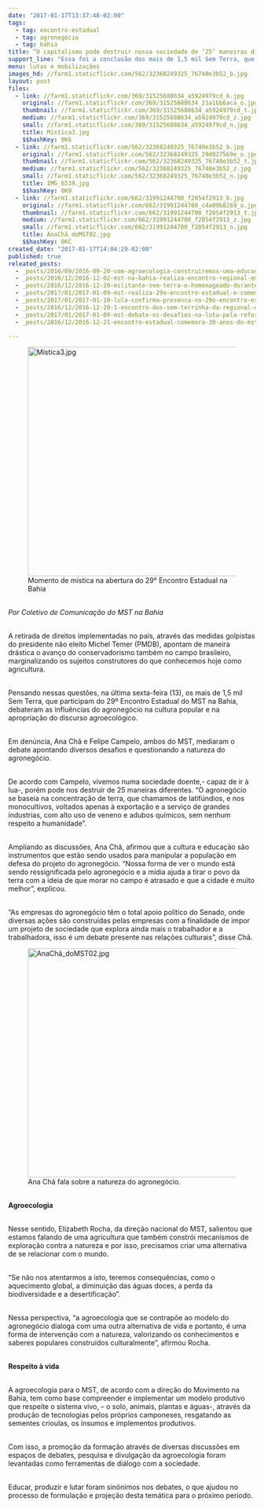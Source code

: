 ```yaml
---
date: "2017-01-17T13:37:48-02:00"
tags:
  - tag: encontro-estadual
  - tag: agronegócio
  - tag: bahia
title: “O capitalismo pode destruir nossa sociedade de ‘25’ maneiras diferentes”
support_line: "Essa foi a conclusão dos mais de 1,5 mil Sem Terra, que participam do 29º Encontro Estadual do MST na Bahia"
menu: lutas e mobilizações
images_hd: //farm1.staticflickr.com/562/32368249325_76740e3b52_b.jpg
layout: post
files:
  - link: //farm1.staticflickr.com/369/31525688634_a5924979cd_b.jpg
    original: //farm1.staticflickr.com/369/31525688634_21a1bb6aca_o.jpg
    thumbnail: //farm1.staticflickr.com/369/31525688634_a5924979cd_t.jpg
    medium: //farm1.staticflickr.com/369/31525688634_a5924979cd_z.jpg
    small: //farm1.staticflickr.com/369/31525688634_a5924979cd_n.jpg
    title: Mística3.jpg
    $$hashKey: 0K6
  - link: //farm1.staticflickr.com/562/32368249325_76740e3b52_b.jpg
    original: //farm1.staticflickr.com/562/32368249325_29d827569e_o.jpg
    thumbnail: //farm1.staticflickr.com/562/32368249325_76740e3b52_t.jpg
    medium: //farm1.staticflickr.com/562/32368249325_76740e3b52_z.jpg
    small: //farm1.staticflickr.com/562/32368249325_76740e3b52_n.jpg
    title: IMG_6539.jpg
    $$hashKey: 0K9
  - link: //farm1.staticflickr.com/662/31991244700_f2054f2913_b.jpg
    original: //farm1.staticflickr.com/662/31991244700_c4a09b8269_o.jpg
    thumbnail: //farm1.staticflickr.com/662/31991244700_f2054f2913_t.jpg
    medium: //farm1.staticflickr.com/662/31991244700_f2054f2913_z.jpg
    small: //farm1.staticflickr.com/662/31991244700_f2054f2913_n.jpg
    title: AnaChã_doMST02.jpg
    $$hashKey: 0KC
created_date: "2017-01-17T14:04:29-02:00"
published: true
releated_posts:
  - _posts/2016/09/2016-09-20-com-agroecologia-construiremos-uma-educacao-de-qualidade-para-classe-trabalhadora.md
  - _posts/2016/12/2016-12-02-mst-na-bahia-realiza-encontro-regional-em-teixeira-de-freitas.md
  - _posts/2016/12/2016-12-20-militante-sem-terra-e-homenageado-durante-encontro-na-chapada-dimantina.md
  - _posts/2017/01/2017-01-09-mst-realiza-29o-encontro-estadual-e-comemora-30-anos-de-luta-na-bahia.md
  - _posts/2017/01/2017-01-10-lula-confirma-presenca-no-29o-encontro-estadual-do-mst-na-bahia.md
  - _posts/2016/12/2016-12-20-1-encontro-dos-sem-terrinha-da-regional-do-df-e-realizado-em-brasilia.md
  - _posts/2017/01/2017-01-09-mst-debate-os-desafios-na-luta-pela-reforma-agraria-popular-em-alagoas.md
  - _posts/2016/12/2016-12-21-encontro-estadual-comemora-30-anos-do-mst-em-sergipe.md

---
```

<figure class="image"><img alt="Mística3.jpg" height="467" src="//farm1.staticflickr.com/369/31525688634_a5924979cd_b.jpg" width="700" />
<figcaption>Momento de m&iacute;stica na abertura do 29&deg; Encontro Estadual na Bahia&nbsp;</figcaption>
</figure>

<p><br />
<em>Por Coletivo de Comunica&ccedil;&atilde;o do MST na Bahia</em></p>

<p><br />
A retirada de direitos implementadas no pa&iacute;s, atrav&eacute;s das medidas golpistas do presidente n&atilde;o eleito Michel Temer (PMDB), apontam de maneira dr&aacute;stica o avan&ccedil;o do conservadorismo tamb&eacute;m no campo brasileiro, marginalizando os sujeitos construtores do que conhecemos hoje como agricultura.</p>

<p><br />
Pensando nessas quest&otilde;es, na &uacute;ltima sexta-feira (13), os mais de 1,5 mil Sem Terra, que participam do 29&ordm; Encontro Estadual do MST na Bahia, debateram as influ&ecirc;ncias do agroneg&oacute;cio na cultura popular e na apropria&ccedil;&atilde;o do discurso agroecol&oacute;gico.</p>

<p><br />
Em den&uacute;ncia, Ana Ch&atilde; e Felipe Campelo, ambos do MST, mediaram o debate apontando diversos desafios e questionando a natureza do agroneg&oacute;cio.</p>

<p><br />
De acordo com Campelo, vivemos numa sociedade doente,- capaz de ir &agrave; lua-, por&eacute;m pode nos destruir de 25 maneiras diferentes. &ldquo;O agroneg&oacute;cio se baseia na concentra&ccedil;&atilde;o de terra, que chamamos de latif&uacute;ndios, e nos monocultivos, voltados apenas &agrave; exporta&ccedil;&atilde;o e a servi&ccedil;o de grandes industrias, com alto uso de veneno e adubos qu&iacute;micos, sem nenhum respeito a humanidade&rdquo;.</p>

<p><br />
Ampliando as discuss&otilde;es, Ana Ch&atilde;, afirmou que a cultura e educa&ccedil;&atilde;o s&atilde;o instrumentos que est&atilde;o sendo usados para manipular a popula&ccedil;&atilde;o em defesa do projeto do agroneg&oacute;cio. &ldquo;Nossa forma de ver o mundo est&aacute; sendo ressignificada pelo agroneg&oacute;cio e a m&iacute;dia ajuda a tirar o povo da terra com a ideia de que morar no campo &eacute; atrasado e que a cidade &eacute; muito melhor&rdquo;, explicou.</p>

<p><br />
&ldquo;As empresas do agroneg&oacute;cio t&ecirc;m o total apoio pol&iacute;tico do Senado, onde diversas a&ccedil;&otilde;es s&atilde;o constru&iacute;das pelas empresas com a finalidade de impor um projeto de sociedade que explora ainda mais o trabalhador e a trabalhadora, isso &eacute; um debate presente nas rela&ccedil;&otilde;es culturais&rdquo;, disse Ch&atilde;.</p>

<figure class="image"><img alt="AnaChã_doMST02.jpg" height="467" src="//farm1.staticflickr.com/662/31991244700_f2054f2913_b.jpg" width="700" />
<figcaption>Ana Ch&atilde; fala sobre&nbsp;a natureza do agroneg&oacute;cio.</figcaption>
</figure>

<p><br />
<strong>Agroecologia</strong></p>

<p><br />
Nesse sentido, Elizabeth Rocha, da dire&ccedil;&atilde;o nacional do MST, salientou que estamos falando de uma agricultura que tamb&eacute;m constr&oacute;i mecanismos de explora&ccedil;&atilde;o contra a natureza e por isso, precisamos criar uma alternativa de se relacionar com o mundo.</p>

<p><br />
&ldquo;Se n&atilde;o nos atentarmos a isto, teremos consequ&ecirc;ncias, como o aquecimento global, a diminui&ccedil;&atilde;o das &aacute;guas doces, a perda da biodiversidade e a desertifica&ccedil;&atilde;o&rdquo;.</p>

<p><br />
Nessa perspectiva, &ldquo;a agroecologia que se contrap&otilde;e ao modelo do agroneg&oacute;cio dialoga com uma outra alternativa de vida e portanto, &eacute; uma forma de interven&ccedil;&atilde;o com a natureza, valorizando os conhecimentos e saberes populares constru&iacute;dos culturalmente&rdquo;, afirmou Rocha.</p>

<p><br />
<strong>Respeito &agrave;&nbsp;vida</strong></p>

<p><br />
A agroecologia para o MST, de acordo com a dire&ccedil;&atilde;o do Movimento na Bahia, tem como base compreender e implementar um modelo produtivo que respeite o sistema vivo, &ndash; o solo, animais, plantas e &aacute;guas-, atrav&eacute;s da produ&ccedil;&atilde;o de tecnologias pelos pr&oacute;prios camponeses, resgatando as sementes crioulas, os insumos e implementos produtivos.</p>

<p><br />
Com isso, a promo&ccedil;&atilde;o da forma&ccedil;&atilde;o atrav&eacute;s de diversas discuss&otilde;es em espa&ccedil;os de debates, pesquisa e divulga&ccedil;&atilde;o da agroecologia foram levantadas como ferramentas de di&aacute;logo com a sociedade.</p>

<p><br />
Educar, produzir e lutar foram sin&ocirc;nimos nos debates, o que ajudou no processo de formula&ccedil;&atilde;o e proje&ccedil;&atilde;o desta tem&aacute;tica para o pr&oacute;ximo per&iacute;odo.</p>
